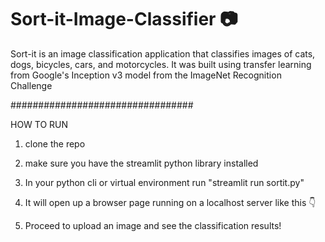 # Sort-it-Image-Classifier  :camera:
Sort-it is an image classification application that classifies images of cats, dogs, bicycles, cars, and motorcycles. 
It was built using transfer learning from Google's Inception v3 model from the ImageNet Recognition Challenge

#################################


HOW TO RUN
1. clone the repo


2. make sure you have the streamlit python library installed


3. In your python cli or virtual environment run "streamlit run sortit.py"


4. It will open up a browser page running on a localhost server like this :point_down:


5. Proceed to upload an image and see the classification results!


